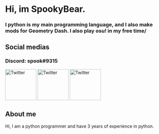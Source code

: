 # Hi, im SpookyBear.

### I python is my main programming language, and I also make mods for Geometry Dash. I also play osu! in my free time/

## Social medias
### Discord: spook#9315
<a href="https://twitter.com/Bear0Spooky"><img src="https://help.twitter.com/content/dam/help-twitter/brand/logo.png" width="100" title="Twitter"></a>
<a href="https://www.reddit.com/user/SpookyBear0"><img src="https://pbs.twimg.com/profile_images/1197989618664108032/C8Eop3Yd_400x400.jpg" width="100" title="Twitter"></a>
<a href="https://www.youtube.com/channel/UCQNl8ru98ixrwRVSbtvNfXw?view_as=subscriber"><img src="https://media-exp1.licdn.com/dms/image/C560BAQFWOfDVm7nHeg/company-logo_200_200/0?e=2159024400&v=beta&t=L7yzPfsyYeZUjkJc1Abfwbg-Nx710fAvwEYbf02LIEE" width="100" title="Twitter"></a>

## About me

Hi, I am a python programmer and have 3 years of experience in python.
